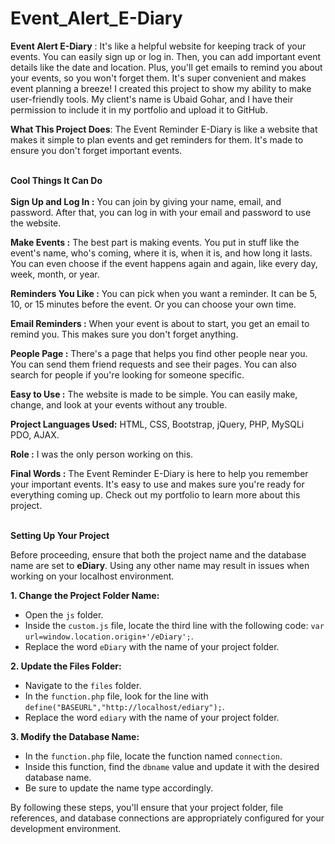 # Event_Alert_E-Diary
**Event Alert E-Diary** : It's like a helpful website for keeping track of your events. You can easily sign up or log in. Then, you can add important event details like the date and location. Plus, you'll get emails to remind you about your events, so you won't forget them. It's super convenient and makes event planning a breeze! I created this project to show my ability to make user-friendly tools. My client's name is Ubaid Gohar, and I have their permission to include it in my portfolio and upload it to GitHub.

**What This Project Does**: The Event Reminder E-Diary is like a website that makes it simple to plan events and get reminders for them. It's made to ensure you don't forget important events.<br><br>

**Cool Things It Can Do**<br><br>
**Sign Up and Log In :** You can join by giving your name, email, and password. After that, you can log in with your email and password to use the website.<br>

**Make Events :** The best part is making events. You put in stuff like the event's name, who's coming, where it is, when it is, and how long it lasts. You can even choose if the event happens again and again, like every day, week, month, or year.<br>

**Reminders You Like :** You can pick when you want a reminder. It can be 5, 10, or 15 minutes before the event. Or you can choose your own time.<br>

**Email Reminders :** When your event is about to start, you get an email to remind you. This makes sure you don't forget anything.<br>

**People Page :** There's a page that helps you find other people near you. You can send them friend requests and see their pages. You can also search for people if you're looking for someone specific.<br>

**Easy to Use :** The website is made to be simple. You can easily make, change, and look at your events without any trouble.<br>

**Project Languages Used:** HTML, CSS, Bootstrap, jQuery, PHP, MySQLi PDO, AJAX.<br>

**Role :** I was the only person working on this.<br>

**Final Words :** The Event Reminder E-Diary is here to help you remember your important events. It's easy to use and makes sure you're ready for everything coming up. Check out my portfolio to learn more about this project.<br><br>

**Setting Up Your Project**

Before proceeding, ensure that both the project name and the database name are set to **eDiary**. Using any other name may result in issues when working on your localhost environment.

**1. Change the Project Folder Name:**
   - Open the `js` folder.
   - Inside the `custom.js` file, locate the third line with the following code: `var url=window.location.origin+'/eDiary';`.
   - Replace the word `eDiary` with the name of your project folder.

**2. Update the Files Folder:**
   - Navigate to the `files` folder.
   - In the `function.php` file, look for the line with `define("BASEURL","http://localhost/ediary");`.
   - Replace the word `ediary` with the name of your project folder.

**3. Modify the Database Name:**
   - In the `function.php` file, locate the function named `connection`.
   - Inside this function, find the `dbname` value and update it with the desired database name.
   - Be sure to update the name type accordingly.

By following these steps, you'll ensure that your project folder, file references, and database connections are appropriately configured for your development environment.



